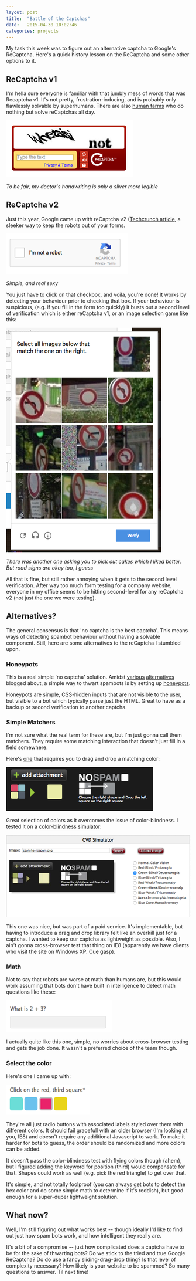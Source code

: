 ```yaml
---
layout: post
title:  "Battle of the Captchas"
date:   2015-04-30 10:02:46
categories: projects
---
```


My task this week was to figure out an alternative captcha to Google's ReCaptcha. Here's a quick history lesson on the ReCaptcha and some other options to it.

## ReCaptcha v1

I'm hella sure everyone is familiar with that jumbly mess of words that was Recaptcha v1.
It's not pretty, frustration-inducing, and is probably only flawlessly solvable by superhumans. There are also [human farms](http://www.blackhat-seo.com/2009/captcha-farms/) who do nothing but solve reCaptchas all day.

![Google Recaptcha version 1](/assets/images/captchas/recaptcha-v1.png)

*To be fair, my doctor's handwriting is only a sliver more legible*


## ReCaptcha v2

Just this year, Google came up with reCaptcha v2 ([Techcrunch article](http://techcrunch.com/2014/12/03/googles-recaptcha-mostly-does-away-with-those-annoying-captchas/), a sleeker way to keep the robots out of your forms. 

![Google Recaptcha version 2](/assets/images/captchas/recaptcha-v2.png)

*Simple, and real sexy*

You just have to click on that checkbox, and voila, you're done! It works by detecting your behaviour prior to checking that box. If your behaviour is suspicious, (e.g. if you fill in the form too quickly) it busts out a second level of verification which is either reCaptcha v1, or an image selection game like this:

![Google Recaptcha version 2](/assets/images/captchas/recaptcha-v2-level-2.png)

*There was another one asking you to pick out cakes which I liked better. But road signs are okay too, I guess*

All that is fine, but still rather annoying when it gets to the second level verification. After way too much form testing for a company website, everyone in my office seems to be hitting second-level for any reCaptcha v2 (not just the one we were testing). 

## Alternatives?
The general consensus is that 'no captcha is the best captcha'. This means ways of detecting spambot behaviour without having a solvable component. Still, here are some alternatives to the reCaptcha I stumbled upon.

### Honeypots
This is a real simple 'no captcha' solution. Amidst [various](http://www.usertesting.com/blog/2014/04/09/think-your-site-needs-captcha-try-these-user-friendly-alternatives/) [alternatives](http://www.experiencesolutions.co.uk/blog/2014/03/19/5-alternatives-to-captcha-that-wont-baffle-or-frustrate-users/) blogged about, a simple way to thwart spambots is by setting up [honeypots](http://haacked.com/archive/2007/09/11/honeypot-captcha.aspx/). 

Honeypots are simple, CSS-hidden inputs that are not visible to the user, but visible to a bot which typically parse just the HTML. Great to have as a backup or second verification to another captcha.


### Simple Matchers
I'm not sure what the real term for these are, but I'm just gonna call them matchers. They require some matching interaction that doesn't just fill in a field somewhere.

Here's [one](http://wordpress.demos-sites.net/w2_contact_form/ajax-contact-form-wordpress-shortcode/) that requires you to drag and drop a matching color:

![No Spam Captcha](/assets/images/captchas/captcha-nospam.png)

Great selection of colors as it overcomes the issue of color-blindness. I tested it on a [color-blindness simulator](http://www.color-blindness.com/coblis-color-blindness-simulator/):

![No Spam Captcha](/assets/images/captchas/captcha-nospam-coblis.png)

This one was nice, but was part of a paid service. It's implementable, but having to introduce a drag and drop library felt like an overkill just for a captcha. I wanted to keep our captcha as lightweight as possible. Also, I ain't gonna cross-browser test that thing on IE8 (apparently we have clients who visit the site on Windows XP. Cue gasp).

### Math
Not to say that robots are worse at math than humans are, but this would work assuming that bots don't have built in intelligence to detect math questions like these:

![Math Captcha](/assets/images/captchas/captcha-math.png)

I actually quite like this one, simple, no worries about cross-browser testing and gets the job done. It wasn't a preferred choice of the team though.

### Select the color
Here's one I came up with:

![Color Captcha](/assets/images/captchas/captcha-color.png)

They're all just radio buttons with associated labels styled over them with different colors. It should fail gracefull with an older browser (I'm looking at you, IE8) and doesn't require any additional Javascript to work. To make it harder for bots to guess, the order should be randomized and more colors can be added. 

It doesn't pass the color-blindness test with flying colors though (ahem), but I figured adding the keyword for position (third) would compensate for that. Shapes could work as well (e.g. pick the red triangle) to get over that.

It's simple, and not totally foolproof (you can always get bots to detect the hex color and do some simple math to determine if it's reddish), but good enough for a super-duper lightweight solution.

## What now?
Well, I'm still figuring out what works best -- though ideally I'd like to find out just how spam bots work, and how intelligent they really are. 

It's a bit of a compromise -- just how complicated does a captcha have to be for the sake of thwarting bots? Do we stick to the tried and true Google ReCaptcha? Do do use a fancy sliding-drag-drop thing? Is that level of complexity necessary? How likely is your website to be spammed? So many questions to answer. Til next time!


